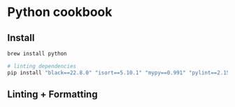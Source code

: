 # Python cookbook

## Install

```bash
brew install python

# linting dependencies
pip install "black==22.8.0" "isort==5.10.1" "mypy==0.991" "pylint==2.15.3" "pytest==7.1.3" "pytest-cov==3.0.0" "refurb" "doctest"
```


## Linting + Formatting

```bash
```